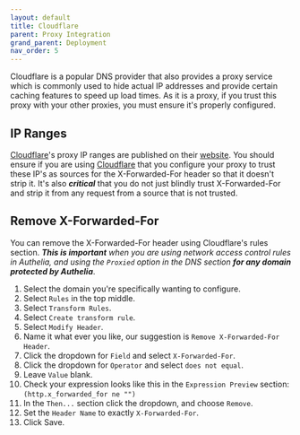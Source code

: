 ```yaml
---
layout: default
title: Cloudflare
parent: Proxy Integration
grand_parent: Deployment
nav_order: 5
---
```


Cloudflare is a popular DNS provider that also provides a proxy service which is commonly used to hide actual IP 
addresses and provide certain caching features to speed up load times. As it is a proxy, if you trust this proxy with 
your other proxies, you must ensure it's properly configured.

## IP Ranges

[Cloudflare]'s proxy IP ranges are published on their [website](https://www.cloudflare.com/ips/). You should ensure if
you are using [Cloudflare] that you configure your proxy to trust these IP's as sources for the X-Forwarded-For header
so that it doesn't strip it. It's also _**critical**_ that you do not just blindly trust X-Forwarded-For and strip it from
any request from a source that is not trusted.

## Remove X-Forwarded-For

You can remove the X-Forwarded-For header using Cloudflare's rules section. _**This is important** when you are using
network access control rules in Authelia, and using the `Proxied` option in the DNS section **for any domain protected
by Authelia**_.

1. Select the domain you're specifically wanting to configure.
2. Select `Rules` in the top middle.
3. Select `Transform Rules`.
4. Select `Create transform rule`.
5. Select `Modify Header`.
6. Name it what ever you like, our suggestion is `Remove X-Forwarded-For Header`.
7. Click the dropdown for `Field` and select `X-Forwarded-For`.
8. Click the dropdown for `Operator` and select `does not equal`. 
9. Leave `Value` blank.
10. Check your expression looks like this in the `Expression Preview` section: `(http.x_forwarded_for ne "")`
11. In the `Then...` section click the dropdown, and choose `Remove`.
12. Set the `Header Name` to exactly `X-Forwarded-For`.
13. Click Save.

[Cloudflare]: https://www.cloudflare.com/